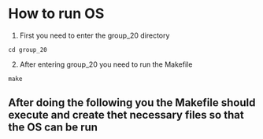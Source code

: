 # How to run OS

1. First you need to enter the group_20 directory
```
cd group_20
```

2. After entering group_20 you need to run the Makefile

```
make
```

## After doing the following you the Makefile should execute and create thet necessary files so that the OS can be run